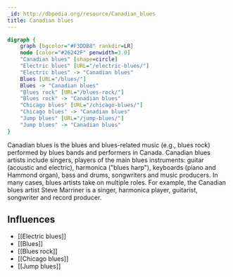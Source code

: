 ```yaml
---
_id: http://dbpedia.org/resource/Canadian_blues
title: Canadian blues
---
```


```dot
digraph {
	graph [bgcolor="#F3DDB8" rankdir=LR]
	node [color="#26242F" penwidth=3.0]
	"Canadian blues" [shape=circle]
	"Electric blues" [URL="/electric-blues/"]
	"Electric blues" -> "Canadian blues"
	Blues [URL="/blues/"]
	Blues -> "Canadian blues"
	"Blues rock" [URL="/blues-rock/"]
	"Blues rock" -> "Canadian blues"
	"Chicago blues" [URL="/chicago-blues/"]
	"Chicago blues" -> "Canadian blues"
	"Jump blues" [URL="/jump-blues/"]
	"Jump blues" -> "Canadian blues"
}
```

Canadian blues is the blues and blues-related music (e.g., blues rock) performed by blues bands and performers in Canada. Canadian blues artists include singers, players of the main blues instruments: guitar (acoustic and electric), harmonica ("blues harp"), keyboards (piano and Hammond organ), bass and drums, songwriters and music producers. In many cases, blues artists take on multiple roles. For example, the Canadian blues artist Steve Marriner is a singer, harmonica player, guitarist, songwriter and record producer.

## Influences

- [[Electric blues]]
- [[Blues]]
- [[Blues rock]]
- [[Chicago blues]]
- [[Jump blues]]
